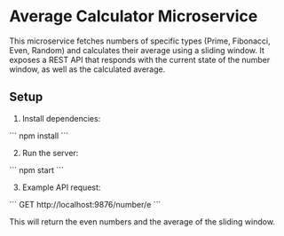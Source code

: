 # Average Calculator Microservice

This microservice fetches numbers of specific types (Prime, Fibonacci, Even, Random) and calculates their average using a sliding window. It exposes a REST API that responds with the current state of the number window, as well as the calculated average.

## Setup

1. Install dependencies:

\`\`\`
npm install
\`\`\`

2. Run the server:

\`\`\`
npm start
\`\`\`

3. Example API request:

\`\`\`
GET http://localhost:9876/number/e
\`\`\`

This will return the even numbers and the average of the sliding window.
